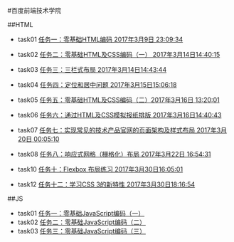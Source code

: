 #百度前端技术学院

##HTML
- task01 [任务一：零基础HTML编码 2017年3月9日 23:09:34](https://github.com/irwenjing/ife2017/tree/master/01_htmlcss/task01/task01.html)
- task02 [任务二：零基础HTML及CSS编码（一） 2017年3月14日14:40:15](https://github.com/irwenjing/ife2017/tree/master/01_htmlcss/task02/task02.html)
- task03 [任务三：三栏式布局 2017年3月14日14:43:44](https://github.com/irwenjing/ife2017/tree/master/01_htmlcss/task03/task03.html)
- task04 [任务四：定位和居中问题 2017年3月15日15:06:18](https://github.com/irwenjing/ife2017/tree/master/01_htmlcss/task04/task04.html)
- task05 [任务五：零基础HTML及CSS编码（二）2017年3月16日 13:20:01](https://github.com/irwenjing/ife2017/tree/master/01_htmlcss/task05/task05.html)
- task06 [任务六：通过HTML及CSS模拟报纸排版 2017年3月16日14:40:43](https://github.com/irwenjing/ife2017/tree/master/01_htmlcss/task06/task06.html)
- task07 [任务七：实现常见的技术产品官网的页面架构及样式布局 2017年3月20日 00:05:10](https://github.com/irwenjing/ife2017/tree/master/01_htmlcss/task07/task07.html)
- task08 [任务八：响应式网格（栅格化）布局 2017年3月22日 16:54:31](https://github.com/irwenjing/ife2017/tree/master/01_htmlcss/task08/task08.html)

- task10 [任务十：Flexbox 布局练习 2017年3月30日16:05:01](https://github.com/irwenjing/ife2017/tree/master/01_htmlcss/task10/task10.html)
- task12 [任务十二：学习CSS 3的新特性 2017年3月30日18:16:54](https://github.com/irwenjing/ife2017/tree/master/01_htmlcss/task12/task12.html)


##JS
- task01 [任务一：零基础JavaScript编码（一）](https://github.com/irwenjing/ife2017/blob/master/02_js/task01/js-01.html)
- task02 [任务二：零基础JavaScript编码（二）](https://github.com/irwenjing/ife2017/blob/master/02_js/task02/js-02.html)
- task03 [任务三：零基础JavaScript编码（三）](https://github.com/irwenjing/ife2017/blob/master/02_js/task03/js-03.html)



 

